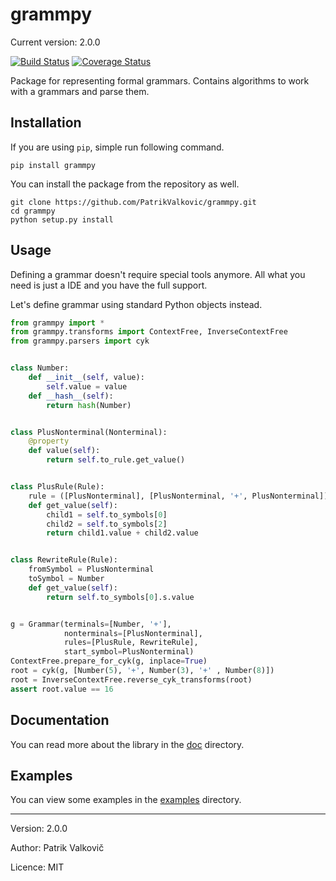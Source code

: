 # grammpy

Current version: 2.0.0

[![Build Status](https://travis-ci.org/PatrikValkovic/grammpy.svg?branch=master)](https://travis-ci.org/PatrikValkovic/grammpy)
[![Coverage Status](https://coveralls.io/repos/github/PatrikValkovic/grammpy/badge.svg?branch=master)](https://coveralls.io/github/PatrikValkovic/grammpy?branch=master)

Package for representing formal grammars.
Contains algorithms to work with a grammars and parse them.

## Installation

If you are using `pip`, simple run following command.
```
pip install grammpy
```

You can install the package from the repository as well.
```
git clone https://github.com/PatrikValkovic/grammpy.git
cd grammpy
python setup.py install
```

## Usage

Defining a grammar doesn't require special tools anymore.
All what you need is just a IDE and you have the full support.

Let's define grammar using standard Python objects instead.

```python
from grammpy import *
from grammpy.transforms import ContextFree, InverseContextFree
from grammpy.parsers import cyk


class Number:
    def __init__(self, value):
        self.value = value
    def __hash__(self):
        return hash(Number)


class PlusNonterminal(Nonterminal):
    @property
    def value(self):
        return self.to_rule.get_value()


class PlusRule(Rule):
    rule = ([PlusNonterminal], [PlusNonterminal, '+', PlusNonterminal])
    def get_value(self):
        child1 = self.to_symbols[0]
        child2 = self.to_symbols[2]
        return child1.value + child2.value


class RewriteRule(Rule):
    fromSymbol = PlusNonterminal
    toSymbol = Number
    def get_value(self):
        return self.to_symbols[0].s.value


g = Grammar(terminals=[Number, '+'],
            nonterminals=[PlusNonterminal],
            rules=[PlusRule, RewriteRule],
            start_symbol=PlusNonterminal)
ContextFree.prepare_for_cyk(g, inplace=True)
root = cyk(g, [Number(5), '+', Number(3), '+' , Number(8)])
root = InverseContextFree.reverse_cyk_transforms(root)
assert root.value == 16
```

## Documentation

You can read more about the library in the [doc](doc) directory.

## Examples

You can view some examples in the [examples](examples) directory.

-----

Version: 2.0.0

Author: Patrik Valkovič

Licence: MIT
